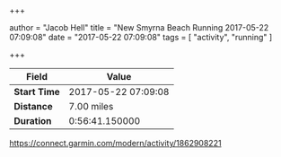 +++

author = "Jacob Hell"
title = "New Smyrna Beach Running 2017-05-22 07:09:08"
date = "2017-05-22 07:09:08"
tags = [
    "activity", "running"
]

+++

<!--more-->

|Field  |Value  |
|--- | --- |
|**Start Time**|2017-05-22 07:09:08|
|**Distance**|7.00 miles|
|**Duration**|0:56:41.150000|

https://connect.garmin.com/modern/activity/1862908221